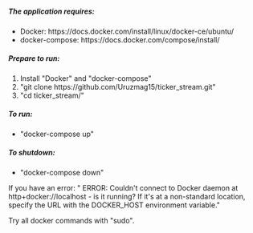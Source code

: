 
##### The application requires:
<ul>
    <li>Docker: https://docs.docker.com/install/linux/docker-ce/ubuntu/</li>
    <li>docker-compose: https://docs.docker.com/compose/install/</li>
</ul>

##### Prepare to run:
<ol>
    <li>Install "Docker" and "docker-compose"</li>
    <li>"git clone https://github.com/Uruzmag15/ticker_stream.git"</li>
    <li>"cd ticker_stream/"</li>
</ol>

##### To run:
<ul>
    <li>"docker-compose up"</li>
</ul>

##### To shutdown:
<ul>
    <li>"docker-compose down"</li>
</ul>

If you have an error: 
"
ERROR: Couldn't connect to Docker daemon at http+docker://localhost - is it running?
If it's at a non-standard location, specify the URL with the DOCKER_HOST environment variable." 

Try all docker commands with "sudo".
